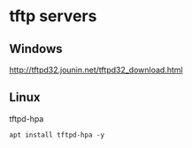 <!-- TITLE: Tftp Servers -->
<!-- SUBTITLE: A quick summary of Tftp -->

# tftp servers

## Windows

http://tftpd32.jounin.net/tftpd32_download.html

## Linux

tftpd-hpa
```
apt install tftpd-hpa -y
```